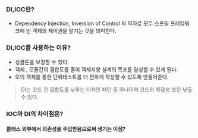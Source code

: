 ### DI,IOC란?
- Dependency Injection, Inversion of Control 의 약자로 모두 스프링 프레임워크에 빈 객체의 제어권을 맡기는 것을 의미한다.

### DI,IOC를 사용하는 이유?
- 싱글톤을 보장할 수 있다.
- 객체 , 모듈간의 결합도를 줄여 객체지향 설계의 목표를 달성할 수 있게 된다.
- 모의 객체를 통한 단위테스트를 더 편하게 작성할 수 있도록 만들어준다.

> DI는 코드 간 결합도를 낮추는 디자인 패턴 중 하나이며 코드의 복잡성 또한 낮출 수 있다.

### IOC와 DI의 차이점은?

#### 클래스 외부에서 의존성을 주입받음으로써 생기는 이점?
